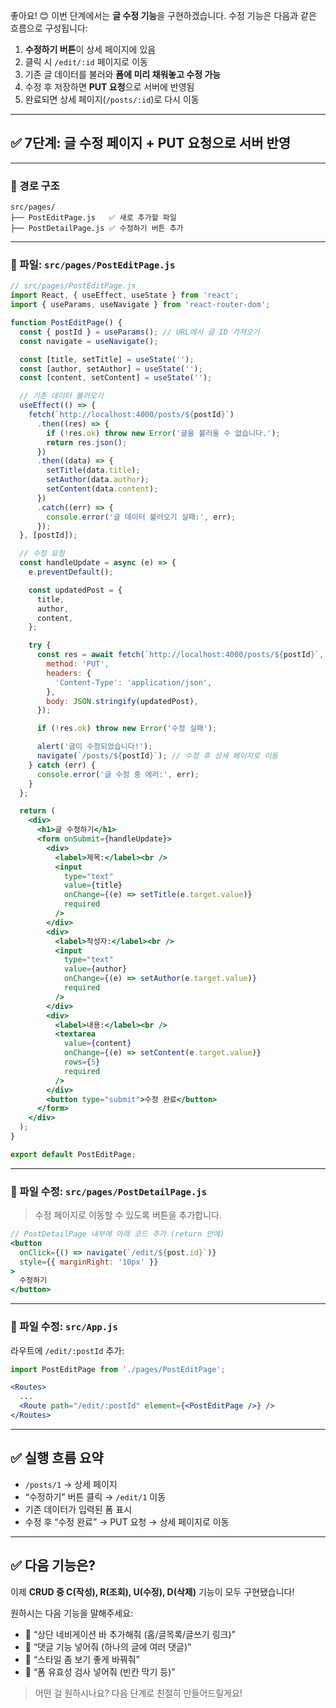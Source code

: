 좋아요! 😊
이번 단계에서는 **글 수정 기능**을 구현하겠습니다.
수정 기능은 다음과 같은 흐름으로 구성됩니다:

1. **수정하기 버튼**이 상세 페이지에 있음
2. 클릭 시 `/edit/:id` 페이지로 이동
3. 기존 글 데이터를 불러와 **폼에 미리 채워놓고 수정 가능**
4. 수정 후 저장하면 **PUT 요청**으로 서버에 반영됨
5. 완료되면 상세 페이지(`/posts/:id`)로 다시 이동

---

## ✅ 7단계: 글 수정 페이지 + PUT 요청으로 서버 반영

---

### 📁 경로 구조

```
src/pages/
├── PostEditPage.js   ✅ 새로 추가할 파일
├── PostDetailPage.js ✅ 수정하기 버튼 추가
```

---

### 📄 파일: `src/pages/PostEditPage.js`

```jsx
// src/pages/PostEditPage.js
import React, { useEffect, useState } from 'react';
import { useParams, useNavigate } from 'react-router-dom';

function PostEditPage() {
  const { postId } = useParams(); // URL에서 글 ID 가져오기
  const navigate = useNavigate();

  const [title, setTitle] = useState('');
  const [author, setAuthor] = useState('');
  const [content, setContent] = useState('');

  // 기존 데이터 불러오기
  useEffect(() => {
    fetch(`http://localhost:4000/posts/${postId}`)
      .then((res) => {
        if (!res.ok) throw new Error('글을 불러올 수 없습니다.');
        return res.json();
      })
      .then((data) => {
        setTitle(data.title);
        setAuthor(data.author);
        setContent(data.content);
      })
      .catch((err) => {
        console.error('글 데이터 불러오기 실패:', err);
      });
  }, [postId]);

  // 수정 요청
  const handleUpdate = async (e) => {
    e.preventDefault();

    const updatedPost = {
      title,
      author,
      content,
    };

    try {
      const res = await fetch(`http://localhost:4000/posts/${postId}`, {
        method: 'PUT',
        headers: {
          'Content-Type': 'application/json',
        },
        body: JSON.stringify(updatedPost),
      });

      if (!res.ok) throw new Error('수정 실패');

      alert('글이 수정되었습니다!');
      navigate(`/posts/${postId}`); // 수정 후 상세 페이지로 이동
    } catch (err) {
      console.error('글 수정 중 에러:', err);
    }
  };

  return (
    <div>
      <h1>글 수정하기</h1>
      <form onSubmit={handleUpdate}>
        <div>
          <label>제목:</label><br />
          <input
            type="text"
            value={title}
            onChange={(e) => setTitle(e.target.value)}
            required
          />
        </div>
        <div>
          <label>작성자:</label><br />
          <input
            type="text"
            value={author}
            onChange={(e) => setAuthor(e.target.value)}
            required
          />
        </div>
        <div>
          <label>내용:</label><br />
          <textarea
            value={content}
            onChange={(e) => setContent(e.target.value)}
            rows={5}
            required
          />
        </div>
        <button type="submit">수정 완료</button>
      </form>
    </div>
  );
}

export default PostEditPage;
```

---

### 📄 파일 수정: `src/pages/PostDetailPage.js`

> 수정 페이지로 이동할 수 있도록 버튼을 추가합니다.

```jsx
// PostDetailPage 내부에 아래 코드 추가 (return 안에)
<button
  onClick={() => navigate(`/edit/${post.id}`)}
  style={{ marginRight: '10px' }}
>
  수정하기
</button>
```

---

### 📄 파일 수정: `src/App.js`

라우트에 `/edit/:postId` 추가:

```jsx
import PostEditPage from './pages/PostEditPage';

<Routes>
  ...
  <Route path="/edit/:postId" element={<PostEditPage />} />
</Routes>
```

---

## ✅ 실행 흐름 요약

* `/posts/1` → 상세 페이지
* “수정하기” 버튼 클릭 → `/edit/1` 이동
* 기존 데이터가 입력된 폼 표시
* 수정 후 “수정 완료” → PUT 요청 → 상세 페이지로 이동

---

## ✅ 다음 기능은?

이제 **CRUD 중 C(작성), R(조회), U(수정), D(삭제)** 기능이 모두 구현됐습니다!

원하시는 다음 기능을 말해주세요:

* 🧭 “상단 네비게이션 바 추가해줘 (홈/글목록/글쓰기 링크)”
* 💬 “댓글 기능 넣어줘 (하나의 글에 여러 댓글)”
* 🎨 “스타일 좀 보기 좋게 바꿔줘”
* 🧪 “폼 유효성 검사 넣어줘 (빈칸 막기 등)”

> 어떤 걸 원하시나요? 다음 단계로 친절히 만들어드릴게요!
